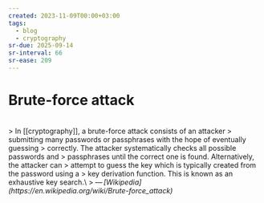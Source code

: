 ```yaml
---
created: 2023-11-09T00:00+03:00
tags:
  - blog
  - cryptography
sr-due: 2025-09-14
sr-interval: 66
sr-ease: 209
---
```


# Brute-force attack
<br class="f">
> In [[cryptography]], a brute-force attack consists of an attacker
> submitting many passwords or passphrases with the hope of eventually guessing
> correctly. The attacker systematically checks all possible passwords and
> passphrases until the correct one is found. Alternatively, the attacker can
> attempt to guess the key which is typically created from the password using a
> key derivation function. This is known as an exhaustive key search.\
> — <cite>[Wikipedia](https://en.wikipedia.org/wiki/Brute-force_attack)</cite>
